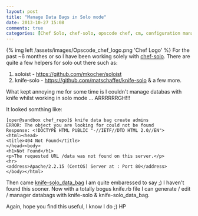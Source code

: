 ```yaml
---
layout: post
title: "Manage Data Bags in Solo mode"
date: 2013-10-27 15:08
comments: true
categories: [Chef Solo, chef-solo, opscode chef, cm, configuration management]
---
```

{% img left /assets/images/Opscode_chef_logo.png 'Chef Logo' %} For the past ~6 monthes or so I have been working solely with [chef-solo](http://docs.opscode.com/chef_solo.html).
There are quite a few helpers for solo out there such as:

1. soloist - https://github.com/mkocher/soloist
2. knife-solo - https://github.com/matschaffer/knife-solo
& a few more.

What kept annoying me for some time is I couldn't manage databas with knife whilst working in solo mode ... ARRRRRRGH!!!

It looked somthing like:

	[oper@sandbox chef_repo]$ knife data bag create admins
	ERROR: The object you are looking for could not be found
	Response: <!DOCTYPE HTML PUBLIC "-//IETF//DTD HTML 2.0//EN">
	<html><head>
	<title>404 Not Found</title>
	</head><body>
	<h1>Not Found</h1>
	<p>The requested URL /data was not found on this server.</p>
	<hr>
	<address>Apache/2.2.15 (CentOS) Server at : Port 80</address>
	</body></html>

Then came [knife-solo_data_bag](https://github.com/thbishop/knife-solo_data_bag) I am quite embaressed to say ;) I haven't found this sooner.
Now with a totally bogus knife.rb file I can generate / edit / manager databags with knife-solo & knife-solo_data_bag.

Again, hope you find this useful, I know I do ;)
HP

